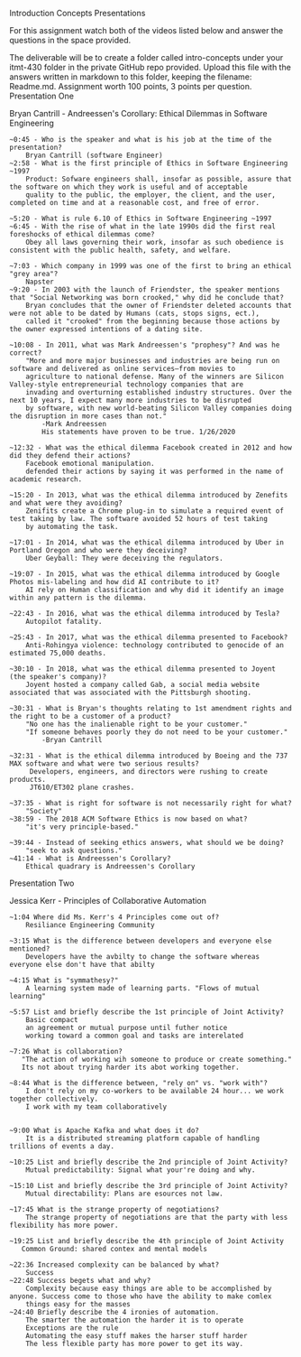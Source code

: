 Introduction Concepts Presentations

For this assignment watch both of the videos listed below and answer the questions in the space provided.

The deliverable will be to create a folder called intro-concepts under your itmt-430 folder in the private GitHub repo provided. Upload this file with the answers written in markdown to this folder, keeping the filename: Readme.md. Assignment worth 100 points, 3 points per question.
Presentation One

Bryan Cantrill - Andreessen's Corollary: Ethical Dilemmas in Software Engineering

    ~0:45 - Who is the speaker and what is his job at the time of the presentation?
        Bryan Cantrill (software Engineer)
    ~2:58 - What is the first principle of Ethics in Software Engineering ~1997
        Product: Sofware engineers shall, insofar as possible, assure that the software on which they work is useful and of acceptable 
        quality to the public, the employer, the client, and the user, completed on time and at a reasonable cost, and free of error. 
        
    ~5:20 - What is rule 6.10 of Ethics in Software Engineering ~1997
    ~6:45 - With the rise of what in the late 1990s did the first real foreshocks of ethical dilemmas come?
        Obey all laws governing their work, insofar as such obedience is consistent with the public health, safety, and welfare.
    
    ~7:03 - Which company in 1999 was one of the first to bring an ethical "grey area"?
        Napster 
    ~9:20 - In 2003 with the launch of Friendster, the speaker mentions that "Social Networking was born crooked," why did he conclude that?
        Bryan concludes that the owner of Friendster deleted accounts that were not able to be dated by Humans (cats, stops signs, ect.),
        called it "crooked" from the beginning because those actions by the owner expressed intentions of a dating site.
        
    ~10:08 - In 2011, what was Mark Andreessen's "prophesy"? And was he correct?
        "More and more major businesses and industries are being run on software and delivered as online services—from movies to        
        agriculture to national defense. Many of the winners are Silicon Valley-style entrepreneurial technology companies that are 
        invading and overturning established industry structures. Over the next 10 years, I expect many more industries to be disrupted 
        by software, with new world-beating Silicon Valley companies doing the disruption in more cases than not."
            -Mark Andreessen
            His statements have proven to be true. 1/26/2020
            
    ~12:32 - What was the ethical dilemma Facebook created in 2012 and how did they defend their actions?
        Facebook emotional manipulation.
        defended their actions by saying it was performed in the name of academic research. 
        
    ~15:20 - In 2013, what was the ethical dilemma introduced by Zenefits and what were they avoiding?
        Zenifits create a Chrome plug-in to simulate a required event of test taking by law. The software avoided 52 hours of test taking 
        by automating the task.
        
    ~17:01 - In 2014, what was the ethical dilemma introduced by Uber in Portland Oregon and who were they deceiving?
        Uber Geyball: They were deceiving the regulators.
        
    ~19:07 - In 2015, what was the ethical dilemma introduced by Google Photos mis-labeling and how did AI contribute to it?
        AI rely on Human classification and why did it identify an image within any pattern is the dilemma.
        
    ~22:43 - In 2016, what was the ethical dilemma introduced by Tesla?
        Autopilot fatality.
        
    ~25:43 - In 2017, what was the ethical dilemma presented to Facebook?
        Anti-Rohingya violence: technology contributed to genocide of an estimated 75,000 deaths.
        
    ~30:10 - In 2018, what was the ethical dilemma presented to Joyent (the speaker's company)?
        Joyent hosted a company called Gab, a social media website associated that was associated with the Pittsburgh shooting.
        
    ~30:31 - What is Bryan's thoughts relating to 1st amendment rights and the right to be a customer of a product?
        "No one has the inalienable right to be your customer." 
        "If someone behaves poorly they do not need to be your customer."
            -Bryan Cantrill
        
    ~32:31 - What is the ethical dilemma introduced by Boeing and the 737 MAX software and what were two serious results?
         Developers, engineers, and directors were rushing to create products.
         JT610/ET302 plane crashes.
        
    ~37:35 - What is right for software is not necessarily right for what?
        "Society"
    ~38:59 - The 2018 ACM Software Ethics is now based on what?
        "it's very principle-based."
        
    ~39:44 - Instead of seeking ethics answers, what should we be doing?
        "seek to ask questions."
    ~41:14 - What is Andreessen's Corollary?
        Ethical quadrary is Andreessen's Corollary

Presentation Two

Jessica Kerr - Principles of Collaborative Automation

    ~1:04 Where did Ms. Kerr's 4 Principles come out of?
        Resiliance Engineering Community
        
    ~3:15 What is the difference between developers and everyone else mentioned?
        Developers have the avbilty to change the software whereas everyone else don't have that abilty
        
    ~4:15 What is "symmathesy?"
        A learning system made of learning parts. "Flows of mutual learning"
        
    ~5:57 List and briefly describe the 1st principle of Joint Activity?
        Basic compact 
        an agreement or mutual purpose until futher notice
        working toward a common goal and tasks are interelated
        
    ~7:26 What is collaboration?
       "The action of working wih someone to produce or create something."
       Its not about trying harder its abot working together.
        
    ~8:44 What is the difference between, "rely on" vs. "work with"?
        I don't rely on my co-workers to be available 24 hour... we work together collectively.
        I work with my team collaboratively
        
        
    ~9:00 What is Apache Kafka and what does it do?
        It is a distributed streaming platform capable of handling trillions of events a day.
        
    ~10:25 List and briefly describe the 2nd principle of Joint Activity?
        Mutual predictability: Signal what your're doing and why.
        
    ~15:10 List and briefly describe the 3rd principle of Joint Activity?
        Mutual directability: Plans are esources not law.
        
    ~17:45 What is the strange property of negotiations?
        The strange property of negotiations are that the party with less flexibility has more power.
        
    ~19:25 List and briefly describe the 4th principle of Joint Activity
       Common Ground: shared contex and mental models
       
    ~22:36 Increased complexity can be balanced by what?
        Success
    ~22:48 Success begets what and why?
        Complexity because easy things are able to be accomplished by anyone. Success come to those who have the ability to make comlex 
        things easy for the masses
    ~24:40 Briefly describe the 4 ironies of automation.
        The smarter the automation the harder it is to operate
        Exceptions are the rule
        Automating the easy stuff makes the harser stuff harder
        The less flexible party has more power to get its way.
        

